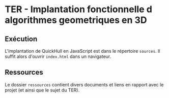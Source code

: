 # TER - Implantation fonctionnelle d algorithmes geometriques en 3D
## Exécution
L'implantation de QuickHull en JavaScript est dans le répertoire `sources`. Il suffit alors d'ouvrir `index.html` dans un navigateur.
## Ressources
Le dossier `ressources` contient divers documents et liens en rapport avec le projet (et ainsi que le sujet du TER).